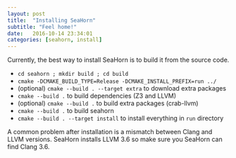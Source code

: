 ```yaml
---
layout: post
title:  "Installing SeaHorn"
subtitle: "Feel home!"
date:   2016-10-14 23:34:01
categories: [seahorn, install]
---
```


Currently, the best way to install SeaHorn is to build it from the source code.

* `cd seahorn ; mkdir build ; cd build`
* `cmake -DCMAKE_BUILD_TYPE=Release -DCMAKE_INSTALL_PREFIX=run ../ `
* (optional) `cmake --build . --target extra` to download extra packages
* `cmake --build .` to build dependencies (Z3 and LLVM)
* (optional) `cmake --build .` to build extra packages (crab-llvm)
* `cmake --build .` to build seahorn
* `cmake --build . --target install` to install everything in `run` directory

A common problem after installation is a mismatch between Clang and
LLVM versions. SeaHorn installs LLVM 3.6 so make sure you SeaHorn can
find Clang 3.6.
